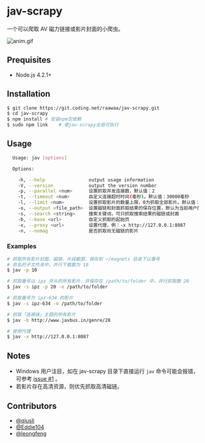 # jav-scrapy

一个可以爬取 AV 磁力链接或影片封面的小爬虫。

![anim.gif](https://ooo.0o0.ooo/2015/10/31/56345cf140299.gif "anim.gif")

## Prequisites

- Node.js 4.2.1+

## Installation

```bash
$ git clone https://git.coding.net/raawaa/jav-scrapy.git
$ cd jav-scrapy
$ npm install # 安装npm包依赖
$ sudo npm link    # 使jav-scrapy全局可执行
```

## Usage

```bash
  Usage: jav [options]

  Options:

    -h, --help                output usage information
    -V, --version             output the version number
    -p, --parallel <num>      设置抓取并发连接数，默认值：2
    -t, --timeout <num>       自定义连接超时时间(毫秒)。默认值：30000毫秒
    -l, --limit <num>         设置抓取影片的数量上限，0为抓取全部影片。默认值：0
    -o, --output <file_path>  设置磁链和封面抓取结果的保存位置，默认为当前用户的主目录下的 magnets 文件夹
    -s, --search <string>     搜索关键词，可只抓取搜索结果的磁链或封面
    -b, --base <url>          自定义抓取的起始页
    -x, --proxy <url>         设置代理，例：-x http://127.0.0.1:8087
    -n, --nomag               是否抓取尚无磁链的影片
```

### Examples

```bash
# 抓取所有影片封面、磁链、片段截图，保存到 ~/magnets 目录下以番号
# 命名的子文件夹中，并行下载数为 10
$ jav -p 10

# 抓取番号以 ipz 开头的所有影片，并保存在 /path/to/folder 中，并行抓取数 20
$ jav -s ipz -p 20 -o /path/to/folder

# 抓取番号为 ipz-634 的影片
$ jav -s ipz-634 -o /path/to/folder

# 抓取「连裤袜」主题的所有影片
$ jav -b http://www.javbus.in/genre/28

# 使用代理
$ jav -x http://127.0.0.1:8087
```

## Notes

- Windows 用户注目，如在 jav-scrapy 目录下直接运行 `jav` 命令可能会报错，可参考 [issue #1](https://github.com/raawaa/jav-scrapy/issues/1) 。
- 若影片存在高清资源，则优先抓取高清磁链。

## Contributors

- [@qiusli](https://github.com/qiusli)
- [@Eddie104](https://github.com/Eddie104)
- [@leongfeng](https://github.com/leongfeng)
